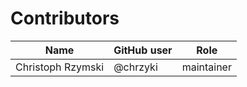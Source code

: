 # Contributors

Name | GitHub user | Role
--- | --- | ---
Christoph Rzymski | @chrzyki | maintainer
